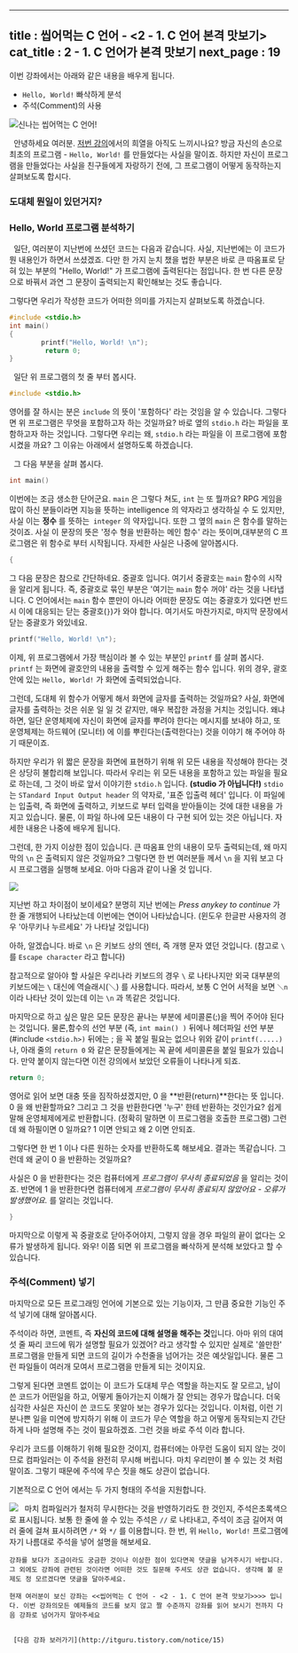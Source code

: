 ----------------
title : 씹어먹는 C 언어 - <2 - 1. C 언어 본격 맛보기>
cat_title : 2 - 1. C 언어가 본격 맛보기
next_page : 19
--------------


이번 강좌에서는 아래와 같은 내용을 배우게 됩니다.

* `Hello, World!` 빠삭하게 분석
* 주석(Comment)의 사용


![신나는 씹어먹는 C 언어!](http://img1.daumcdn.net/thumb/R1920x0/?fname=http%3A%2F%2Fcfile5.uf.tistory.com%2Fimage%2F155F761749EE18AB1B569B)

  안녕하세요 여러분. [저번 강의](http://itguru.tistory.com/entry/%EC%94%B9%EC%96%B4%EB%A8%B9%EB%8A%94-C-%EC%96%B8%EC%96%B4-1-C-%EC%96%B8%EC%96%B4%EA%B0%80-%EB%AD%90%EC%95%BC)에서의 희열을 아직도 느끼시나요? 방금 자신의 손으로 최초의 프로그램 - `Hello, World!` 를 만들었다는 사실을 말이죠. 하지만 자신이 프로그램을 만들었다는 사실을 친구들에게 자랑하기 전에, 그 프로그램이 어떻게 동작하는지 살펴보도록 합시다.

### 도대체 뭔일이 있던거지? 



### Hello, World 프로그램 분석하기

  일단, 여러분이 지난번에 쓰셨던 코드는 다음과 같습니다. 사실, 지난번에는 이 코드가 뭔 내용인가 하면서 쓰셨겠죠. 다만 한 가지 눈치 챘을 법한 부분은 바로 큰 따옴표로 닫혀 있는 부분의 "Hello, World!" 가 프로그램에 출력된다는 점입니다. 한 번 다른 문장으로 바꿔서 과연 그 문장이 출력되는지 확인해보는 것도 좋습니다. 

그렇다면 우리가 작성한 코드가 어떠한 의미를 가지는지 살펴보도록 하겠습니다. 

```cpp
#include <stdio.h>
int main()
{
        printf("Hello, World! \n");
         return 0;
}
```

  일단 위 프로그램의 첫 줄 부터 봅시다.

```cpp
#include <stdio.h>
```


영어를 잘 하시는 분은 `include` 의 뜻이 '포함하다' 라는 것임을 알 수 있습니다. 그렇다면 위 프로그램은 무엇을 포함하고자 하는 것일까요? 바로 옆의 `stdio.h` 라는 파일을 포함하고자 하는 것입니다. 그렇다면 우리는 왜, `stdio.h` 라는 파일을 이 프로그램에 포함 시켰을 까요? 그 이유는 아래에서 설명하도록 하겠습니다.

  그 다음 부분을 살펴 봅시다.

```cpp
int main()
```

이번에는 조금 생소한 단어군요. `main` 은 그렇다 쳐도, `int` 는 또 뭘까요? RPG 게임을 많이 하신 분들이라면 지능을 뜻하는 intelligence 의 약자라고 생각하실 수 도 있지만,  사실 이는 **정수** 를 뜻하는` integer` 의 약자입니다. 또한 그 옆의 `main` 은 함수를 말하는 것이죠. 사실 이 문장의 뜻은 '정수 형을 반환하는 메인 함수' 라는 뜻이며,대부분의 C 프로그램은 위 함수로 부터 시작됩니다. 자세한 사실은 나중에 알아봅시다.

```cpp
{

```

그 다음 문장은 참으로 간단하네요. 중괄호 입니다. 여기서 중괄호는 `main` 함수의 시작을 알리게 됩니다. 즉, 중괄호로 묶인 부분은 '여기는 `main` 함수 꺼야' 라는 것을 나타냅니다. C 언어에서는 `main` 함수 뿐만이 아니라 어떠한 문장도 여는 중괄호가 있다면 반드시 이에 대응되는 닫는 중괄호(`}`)가 와야 합니다. 여기서도 마찬가지로, 마지막 문장에서 닫는 중괄호가 와있네요.

```cpp
printf("Hello, World! \n");
```

이제, 위 프로그램에서 가장 핵심이라 볼 수 있는 부분인 `printf` 를 살펴 봅시다. `printf` 는 화면에 괄호안의 내용을 출력할 수 있게 해주는 함수 입니다. 위의 경우, 괄호 안에 있는 `Hello, World!` 가 화면에 출력되었습니다.

그런데, 도대체 위 함수가 어떻게 해서 화면에 글자를 출력하는 것일까요? 사실, 화면에 글자를 출력하는 것은 쉬운 일 일 것 같지만, 매우 복잡한 과정을 거치는 것입니다. 왜냐하면, 일단 운영체제에 자신이 화면에 글자를 뿌려야 한다는 메시지를 보내야 하고, 또 운영체제는 하드웨어 (모니터) 에 이를 뿌린다는(출력한다는) 것을 이야기 해 주어야 하기 때문이죠.

하지만 우리가 위 짧은 문장을 화면에 표현하기 위해 위 모든 내용을 작성해야 한다는 것은 상당히 불합리해 보입니다. 따라서 우리는 위 모든 내용을 포함하고 있는 파일을 필요로 하는데, 그 것이 바로 앞서 이야기한 `stdio.h` 입니다. **(studio 가 아닙니다!)** `stdio` 는 `STandard Input Output header` 의 약자로, '표준 입출력 헤더' 입니다. 이 파일에는 입출력, 즉 화면에 출력하고, 키보드로 부터 입력을 받아들이는 것에 대한 내용을 가지고 있습니다. 물론, 이 파일 하나에 모든 내용이 다 구현 되어 있는 것은 아닙니다. 자세한 내용은 나중에 배우게 됩니다.

그런데, 한 가지 이상한 점이 있습니다. 큰 따옴표 안의 내용이 모두 출력되는데, 왜 마지막의 `\n` 은 출력되지 않은 것일까요? 그렇다면 한 번 여러분들 께서 `\n` 을 지워 보고 다시 프로그램을 실행해 보세요. 아마 다음과 같이 나올 것 입니다.


![](http://img1.daumcdn.net/thumb/R1920x0/?fname=http%3A%2F%2Fcfile1.uf.tistory.com%2Fimage%2F207B991A49E9735F64CC19)

지난번 하고 차이점이 보이세요? 분명히 지난 번에는 *Press anykey to continue* 가 한 줄 개행되어 나타났는데 이번에는 연이어 나타났습니다. (윈도우 한글판 사용자의 경우 '아무키나 누르세요' 가 나타날 것입니다)

아하, 알겠습니다. 바로 `\n` 은 키보드 상의 엔터, 즉 개행 문자 였던 것입니다. (참고로 `\` 를 `Escape character` 라고 합니다)

참고적으로 알아야 할 사실은 우리나라 키보드의 경우 `\` 로 나타나지만 외국 대부분의 키보드에는 `\` 대신에 역슬래시(＼) 를 사용합니다. 따라서, 보통 C 언어 서적을 보면 `＼n` 이라 나타난 것이 있는데 이는 `\n` 과 똑같은 것입니다.

마지막으로 하고 싶은 말은 모든 문장은 끝나는 부분에 세미콜론(;)을 찍어 주어야 된다는 것입니다. 물론,함수의 선언 부분 (즉, `int main() )` 뒤에나 헤더파일 선언 부분 (#include `<stdio.h>)` 뒤에는 ; 을 꼭 붙일 필요는 없으나 위와 같이 `printf(.....)` 나, 아래 줄의 `return 0` 와 같은 문장들에게는 꼭 끝에 세미콜론을 붙일 필요가 있습니다. 만약 붙이지 않는다면 이전 강의에서 보았던 오류들이 나타나게 되죠.

```cpp
return 0;
```

영어로 읽어 보면 대충 뜻을 짐작하셨겠지만, 0 을 **반환(return)**한다는 뜻 입니다. 0 을 왜 반환할까요? 그리고 그 것을 반환한다면 '누구' 한테 반환하는 것인가요? 쉽게 말해 운영체제에게로 반환합니다. (정확히 말하면 이 프로그램을 호출한 프로그램) 그런데 왜 하필이면 0 일까요? 1 이면 안되고 왜 2 이면 안되죠.

그렇다면 한 번 1 이나 다른 원하는 숫자를 반환하도록 해보세요. 결과는 똑같습니다. 그런데 왜 굳이 0 을 반환하는 것일까요?

사실은 0 을 반환한다는 것은 컴퓨터에게 *프로그램이 무사히 종료되었음* 을 알리는 것이죠. 반면에 1 을 반환한다면 컴퓨터에게 *프로그램이 무사히 종료되지 않았어요 - 오류가 발생했어요.* 를 알리는 것입니다. 

```cpp
}
```

마지막으로 이렇게 꼭 중괄호로 닫아주어야지, 그렇지 않을 경우 파일의 끝이 없다는 오류가 발생하게 됩니다. 와우! 이쯤 되면 위 프로그램을 빠삭하게 분석해 보았다고 할 수 있습니다.

### 주석(Comment) 넣기

마지막으로 모든 프로그래밍 언어에 기본으로 있는 기능이자, 그 만큼 중요한 기능인 주석 넣기에 대해 알아봅시다.

주석이라 하면, 코멘트, 즉 **자신의 코드에 대해 설명을 해주는 것**입니다. 아마 위의 대여섯 줄 짜리 코드에 뭐가 설명할 필요가 있겠어? 라고 생각할 수 있지만 실제로 '쓸만한' 프로그램을 만들게 되면 코드의 길이가 수천줄을 넘어가는 것은 예삿일입니다. 물론 그런 파일들이 여러개 모여서 프로그램을 만들게 되는 것이지요.

그렇게 된다면 코멘트 없이는 이 코드가 도대체 무슨 역할을 하는지도 잘 모르고, 남이 쓴 코드가 어떤일을 하고, 어떻게 돌아가는지 이해가 잘 안되는 경우가 많습니다. 더욱 심각한 사실은 자신이 쓴 코드도 못알아 보는 경우가 있다는 것입니다. 이처럼, 이런 기분나쁜 일을 미연에 방지하기 위해 이 코드가 무슨 역할을 하고 어떻게 동작되는지 간단하게 나마 설명해 주는 것이 필요하겠죠. 그런 것을 바로 주석 이라 합니다.

우리가 코드를 이해하기 위해 필요한 것이지, 컴퓨터에는 아무런 도움이 되지 않는 것이므로 컴파일러는 이 주석을 완전히 무시해 버립니다. 마치 우리만이 볼 수 있는 것 처럼 말이죠. 그렇기 때문에 주석에 무슨 짓을 해도 상관이 없습니다.

기본적으로 C 언어 에서는 두 가지 형태의 주석을 지원합니다.

![](http://img1.daumcdn.net/thumb/R1920x0/?fname=http%3A%2F%2Fcfile25.uf.tistory.com%2Fimage%2F1728BF0C49EE1719061C9D)
  마치 컴파일러가 철저히 무시한다는 것을 반영하기라도 한 것인지, 주석은초록색으로 표시됩니다. 보통 한 줄에 쓸 수 있는 주석은 `//` 로 나타내고, 주석이 조금 길어저 여러 줄에 걸쳐 표시하려면 `/*` 와 `*/` 를 이용합니다. 한 번, 위 `Hello, World!` 프로그램에 자기 나름대로 주석을 넣어 설명을 해보세요.



```warning
강좌를 보다가 조금이라도 궁금한 것이나 이상한 점이 있다면꼭 댓글을 남겨주시기 바랍니다. 그 외에도 강좌에 관련된 것이라면 어떠한 것도 질문해 주셔도 상관 없습니다. 생각해 볼 문제도 정 모르겠다면 댓글을 달아주세요.

현재 여러분이 보신 강좌는 <<씹어먹는 C 언어 - <2 - 1. C 언어 본격 맛보기>>>> 입니다. 이번 강좌의모든 예제들의 코드를 보지 않고 짤 수준까지 강좌를 읽어 보시기 전까지 다음 강좌로 넘어가지 말아주세요


 [다음 강좌 보러가기](http://itguru.tistory.com/notice/15)
```





